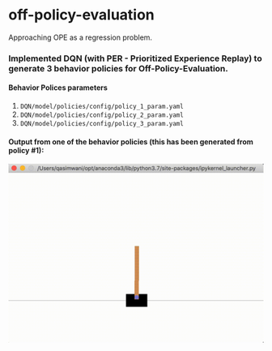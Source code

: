# off-policy-evaluation
Approaching OPE as a regression problem.

### Implemented DQN (with PER - Prioritized Experience Replay) to generate 3 behavior policies for Off-Policy-Evaluation.

#### Behavior Polices parameters
1. `DQN/model/policies/config/policy_1_param.yaml`
2. `DQN/model/policies/config/policy_2_param.yaml`
3. `DQN/model/policies/config/policy_3_param.yaml`


#### Output from one of the behavior policies (this has been generated from policy #1):
![Optimal Policy](assets/output.gif)
